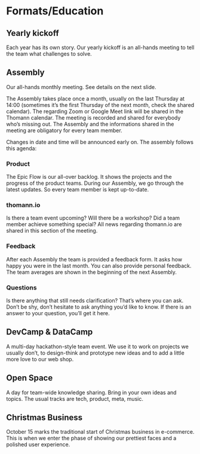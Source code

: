 # Formats/Education

## Yearly kickoff

Each year has its own story. Our yearly kickoff is an all-hands meeting to tell the team what challenges to solve.

## Assembly 

Our all-hands monthly meeting. See details on the next slide.

The Assembly takes place once a month, usually on the last Thursday at 14:00 (sometimes it’s the first Thursday of the next month, check the shared calendar). The regarding Zoom or Google Meet link will be shared in the Thomann calendar. The meeting is recorded and shared for everybody who’s missing out. The Assembly and the informations shared in the meeting are obligatory for every team member.

Changes in date and time will be announced early on. The assembly follows this agenda:

### Product

The Epic Flow is our all-over backlog. It shows the projects and the progress of the product teams.
During our Assembly, we go through the latest updates. So every team member is kept up-to-date.

### thomann.io

Is there a team event upcoming? Will there be a workshop? Did a team member achieve something special? All news regarding thomann.io are shared in this section of the meeting.

### Feedback

After each Assembly the team is provided a feedback form. It asks how happy you were in the last month. You can also provide personal feedback. 
The team averages are shown in the beginning of the next Assembly.

### Questions

Is there anything that still needs clarification? That’s where you can ask. Don’t be shy, don’t hesitate to ask anything you’d like to know. If there is an answer to your question, you’ll get it here.

## DevCamp & DataCamp

A multi-day hackathon-style team event. We use it to work on projects we usually don’t, to design-think and prototype new ideas and to add a little more love to our web shop.

## Open Space

A day for team-wide knowledge sharing. Bring in your own ideas and topics. The usual tracks are tech, product, meta, music.

## Christmas Business

October 15 marks the traditional start of Christmas business in e-commerce. This is when we enter the phase of showing our prettiest faces and a polished user experience.

